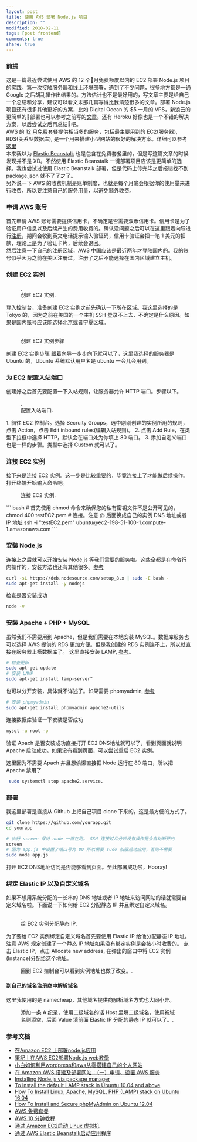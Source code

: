 ```yaml
---
layout: post
title: 使用 AWS 部署 Node.js 项目
description: ""
modified: 2018-02-11
tags: [post frontend]
comments: true
share: true
---
```


### 前提
这是一篇最近尝试使用 AWS 的 12 个月免费额度以内的 EC2 部署 Node.js 项目的实践。第一次接触服务器和线上环境部署，遇到了不少问题，很多地方都是一通 Google 之后胡乱操作出结果的。方法估计也不是最好用的，写文章主要是给自己一个总结和分享，建议可以看文末那几篇写得比我清楚很多的文章。部署 Node.js 项目还有很多其他更好的方案，比如 Digital Ocean 的 $5 一月的 VPS，新浪云的更简单的部署也可以参考之前写的[文章](http://oxxd.github.io/nodejs-sinacloud)。还有 Heroku 好像也是一个不错的解决方案，以后尝试之后再总结吧。  
AWS 的 [12 月免费套餐](https://aws.amazon.com/cn/free/)提供相当多的服务，包括最主要用到的 EC2(服务器), RDS(关系型数据库), 是一个用来搭建小型网站的很好的解决方案。详细可以参考[这里](https://aws.amazon.com/cn/free/faqs/?ft=nf&refid=ha_a131L000005CqVRQA0)  
本来我以为 [Elastic Beanstalk](https://aws.amazon.com/cn/getting-started/tutorials/launch-an-app/) 也是包含在免费套餐里的，但是写这篇文章的时候发现并不是 XD。不然使用 Elastic Beanstalk 一键部署项目应该是更简单的选择。我也尝试过使用 Elastic Beanstalk 部署，但是代码上传完毕之后报错找不到 package.json 就不了了之了。  
另外说一下 AWS 的收费机制是账单制度，也就是每个月底会根据你的使用量来进行收费，所以要注意自己的服务用量，以避免额外收费。

### 申请 AWS 账号
首先申请 AWS 账号需要提供信用卡，不确定是否需要双币信用卡。信用卡是为了验证用户信息以及后续产生的费用收费的。确认没问题之后可以在这里跟着向导进行[注册](https://aws.amazon.com/cn/free/)，期间会收到英文电话提示输入验证码，信用卡验证会扣一笔 1 美元的扣款，理论上是为了验证卡片，后续会退回。  
然后注意一下自己的注册区域，AWS 中国应该是最近两年才登陆国内的。我的账号似乎因为之前在美区注册过，注册了之后不能选择在国内区域建立主机。

### 创建 EC2 实例
<figure class="half">
    <a href="../images/nodejs-aws-tk.png">
        <img src="../images/nodejs-aws-tk.png" alt="">
    </a>
    <a href="../images/nodejs-aws-ec2.png">
        <img src="../images/nodejs-aws-ec2.png" alt="">
    </a>
	<figcaption><span>创建 EC2 实例</span>.</figcaption>
</figure>
登入控制台，准备创建 EC2 实例之前先确认一下所在区域。我这里选择的是 Tokyo 的，因为之前在美国的一个主机 SSH 登录不上去，不确定是什么原因。如果是国内账号应该能选择北京或者宁夏区域。

<figure class="third">
	<a href="../images/nodejs-aws01.png"><img src="../images/nodejs-aws01.png" alt=""></a>
	<a href="../images/nodejs-aws02.png"><img src="../images/nodejs-aws02.png" alt=""></a>
	<a href="../images/nodejs-aws03.png"><img src="../images/nodejs-aws03.png" alt=""></a>
	<a href="../images/nodejs-aws04.png"><img src="../images/nodejs-aws04.png" alt=""></a>
	<a href="../images/nodejs-aws05.png"><img src="../images/nodejs-aws05.png" alt=""></a>
	<a href="../images/nodejs-aws06.png"><img src="../images/nodejs-aws06.png" alt=""></a>
	<figcaption>创建 EC2 实例步骤</figcaption>
</figure>
创建 EC2 实例步骤  跟着向导一步步向下就可以了，这里我选择的服务器是 Ubuntu 的，Ubuntu 系统默认用户名是 ubuntu 一会儿会用到。

### 为 EC2 配置入站端口
创建好之后首先要配置一下入站规则，让服务器允许 HTTP 端口。步骤以下。
<figure class="half">
    <a href="../images/nodejs-aws10.png">
        <img src="../images/nodejs-aws10.png" alt="">
    </a>
    <a href="../images/nodejs-aws11.png">
        <img src="../images/nodejs-aws11.png" alt="">
    </a>
	<figcaption><span>配置入站端口</span>.</figcaption>
</figure>
1. 前往 EC2 控制台。选择 Secruity Groups，选中刚刚创建的实例所用的规则，点击 Action，点击 Edit inbound rules(编辑入站规则)。
2. 点击 Add Rule，在类型下拉框中选择 HTTP，默认会在端口处为你填上 80 端口。
3. 添加自定义端口也是一样的步骤。类型中选择 Custom 就可以了。

### 连接 EC2 实例
接下来是连接 EC2 实例。这一步是比较重要的，毕竟连接上了才能做后续操作。打开终端开始输入命令吧。
<figure>
    <a href="../images/nodejs-aws08.png">
        <img src="../images/nodejs-aws08.png" alt="">
    </a>
	<figcaption><span>连接 EC2 实例</span>.</figcaption>
</figure>
``` bash
# 首先使用 chmod 命令来确保您的私有密钥文件不是公开可见的，
chmod 400 testEC2.pem 
# 连接。注意 @ 后面换成自己的实例 DNS 地址或者 IP 地址
ssh -i "testEC2.pem" ubuntu@ec2-198-51-100-1.compute-1.amazonaws.com
```

### 安装 Node.js
连接上之后就可以开始安装 Node.js 等我们需要的服务啦。这些全都是在命令行内操作的，安装方法也还有其他很多。[参考](https://nodejs.org/en/download/package-manager/#debian-and-ubuntu-based-linux-distributions)

``` bash
curl -sL https://deb.nodesource.com/setup_8.x | sudo -E bash -
sudo apt-get install -y nodejs
```

检查是否安装成功
``` bash
node -v
```

### 安装 Apache + PHP + MySQL
虽然我们不需要用到 Apache，但是我们需要在本地安装 MySQL。数据库服务也可以选择 AWS 提供的 RDS 更加方便。但是我创建的 RDS 实例连不上，所以就直接在服务器上搭数据库了。
这里直接安装 LAMP, [参考](https://help.ubuntu.com/community/ApacheMySQLPHP)。
``` bash 
# 检查更新
sudo apt-get update
# 安装 LAMP
sudo apt-get install lamp-server^
```

也可以分开安装，具体就不详述了。如果需要 phpmyadmin, [参考](https://www.digitalocean.com/community/tutorials/how-to-install-and-secure-phpmyadmin-on-ubuntu-12-04)
``` bash
# 安装 phpmyadmin
sudo apt-get install phpmyadmin apache2-utils
```

连接数据库验证一下安装是否成功
``` bash
mysql -u root -p
```
验证 Apach 是否安装成功直接打开 EC2 DNS地址就可以了，看到页面就说明 Apache 启动成功。如果没有看到页面，可以尝试重启 EC2 实例。  

这里因为不需要 Apach 并且想偷懒直接把 Node 运行在 80 端口，所以把 Apache 禁用了
``` bash
 sudo systemctl stop apache2.service.
```

### 部署
我这里部署是直接从 Github 上把自己项目 clone 下来的，这是最方便的方式了。  
``` bash
git clone https://github.com/yourapp.git
cd yourapp

# 执行 screen 保持 node 一直在跑。 SSH 连接过几分钟没有操作是会自动断开的
screen
# 因为 app.js 中设置了端口号为 80 所以需要 sudo 权限启动应用，否则不需要
sudo node app.js
```
打开 EC2 DNS地址访问是否能够看到页面。至此部署成功啦，Hooray!

### 绑定 Elastic IP 以及自定义域名
如果不想用系统分配的一长串的 DNS 地址或者 IP 地址来访问网站的话就需要自定义域名啦。下面说一下如何给 EC2 分配静态 IP 并且绑定自定义域名。
<figure class="half">
    <a href="../images/nodejs-aws13.png">
        <img src="../images/nodejs-aws13.png" alt="">
    </a>
    <a href="../images/nodejs-aws16.png">
        <img src="../images/nodejs-aws16.png" alt="">
    </a>
	<figcaption><span>给 EC2 实例分配静态 IP</span>.</figcaption>
</figure>
为了要给 EC2 实例绑定自定义域名首先要使用 Elastic IP 给他分配静态 IP 地址。注意 AWS 规定创建了一个静态 IP 地址如果没有绑定实例是会按小时收费的。  
点击 Elastic IP，点击 Allocate new address, 在弹出的窗口中将 EC2 实例(Instance)分配给这个地址。 
<figure>
    <a href="../images/nodejs-aws17.png">
        <img src="../images/nodejs-aws17.png" alt="">
    </a>
	<figcaption><span>回到 EC2 控制台可以看到实例地址也做了改变。</span>.</figcaption>
</figure>

#### 到自己的域名注册商中解析域名
这里我使用的是 namecheap，其他域名提供商解析域名方式也大同小异。
<figure>
    <a href="../images/nodejs-aws-namecheap.png">
        <img src="../images/nodejs-aws-namecheap.png" alt="">
    </a>
	<figcaption><span>添加一条 A 纪录，使用二级域名的话 Host 里填二级域名，使用祝域名则添空，后面 Value 填前面 Elastic IP 分配的静态 IP 就可以了。</span>.</figcaption>
</figure>

<!-- ### 填坑 -->


### 参考文档
* [在Amazon EC2 上部署node.js应用](http://ned11.iteye.com/blog/1775898)
* [筆記｜在AWS EC2部署Node.js web教學](http://dez.logdown.com/posts/2017/04/07/aws-ec2-deploy-nodejs-web-app)
* [小白如何利用wordpress和aws从零搭建自己的个人网站](http://www.yours1989.com/52/)
* [在 Amazon AWS 搭建及部署网站：（一）申请、设置 AWS 服务](http://www.cnblogs.com/deltacat/p/amazon-aws-web-1.html)
* [Installing Node.js via package manager](https://nodejs.org/en/download/package-manager/#debian-and-ubuntu-based-linux-distributions)
* [To install the default LAMP stack in Ubuntu 10.04 and above](https://help.ubuntu.com/community/ApacheMySQLPHP)
* [How To Install Linux, Apache, MySQL, PHP (LAMP) stack on Ubuntu 16.04](https://www.digitalocean.com/community/tutorials/how-to-install-linux-apache-mysql-php-lamp-stack-on-ubuntu-16-04)
* [How To Install and Secure phpMyAdmin on Ubuntu 12.04](https://www.digitalocean.com/community/tutorials/how-to-install-and-secure-phpmyadmin-on-ubuntu-12-04)
* [AWS 免费套餐](https://aws.amazon.com/cn/free/)
* [AWS 10 分钟教程](https://aws.amazon.com/cn/getting-started/tutorials/)
* [通过 Amazon EC2启动 Linux 虚拟机](https://aws.amazon.com/cn/getting-started/tutorials/launch-a-virtual-machine/)
* [通过 AWS Elastic Beanstalk启动应用程序](https://aws.amazon.com/cn/getting-started/tutorials/launch-an-app/)